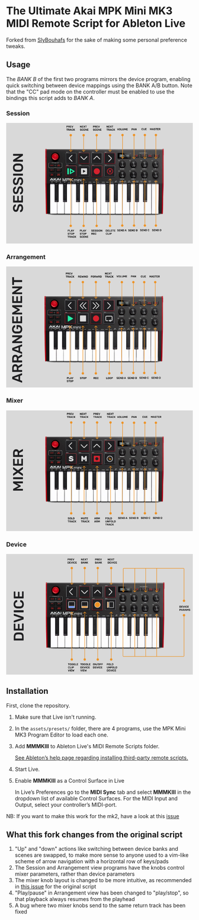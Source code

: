 # The Ultimate Akai MPK Mini MK3 MIDI Remote Script for Ableton Live

Forked from [SlyBouhafs](https://github.com/SlyBouhafs/MMMKIII) for the sake of making
some personal preference tweaks.

## Usage

The *BANK B* of the first two programs mirrors the device program, enabling quick 
switching between device mappings using the BANK A/B button. Note that the "CC" pad
mode on the controller must be enabled to use the bindings this script adds to *BANK A*.

### Session
![Session](assets/images/SESSION.png)

### Arrangement
![Arrangement](assets/images/ARRANGEMENT.png)

### Mixer
![Mixer](assets/images/MIXER.png)

### Device
![Device](assets/images/DEVICE.png)

## Installation

First, clone the repository.

1.	Make sure that Live isn't running.
1.	In the `assets/presets/` folder, there are 4 programs, use the MPK Mini MK3 Program Editor to load each one.
1.	Add **MMMKIII** to Ableton Live's MIDI Remote Scripts folder.

	[See Ableton’s help page regarding installing third-party remote scripts.](https://help.ableton.com/hc/en-us/articles/209072009-Installing-third-party-remote-scripts)

1.	Start Live.
1.	Enable **MMMKIII** as a Control Surface in Live

	In Live’s Preferences go to the **MIDI Sync** tab and select **MMMKIII** in the dropdown list of available Control Surfaces. For the MIDI Input and Output, select your controller’s MIDI-port.
	
NB: If you want to make this work for the mk2, have a look at this [issue](https://github.com/SlyBouhafs/MMMKIII/issues/5)

## What this fork changes from the original script
1. "Up" and "down" actions like switching between device banks and scenes are swapped, 
	to make more sense to anyone used to a vim-like scheme of arrow navigation with
	a horizontal row of keys/pads
1. The Session and Arrangement view programs have the knobs control mixer parameters,
	rather than device parameters
1. The mixer knob layout is changed to be more intuitive, as recommended in
	[this issue](https://github.com/SlyBouhafs/MMMKIII/issues/6) for the original script
1. "Play/pause" in Arrangement view has been changed to "play/stop", so that playback
	always resumes from the playhead
1. A bug where two mixer knobs send to the same return track has been fixed